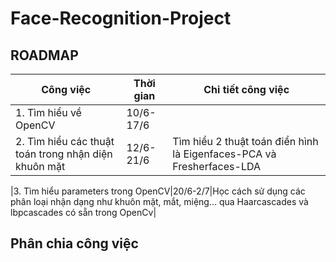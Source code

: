 # Face-Recognition-Project
## ROADMAP
|Công việc                         |Thời gian|Chi tiết công việc                                   |
|----------------------------------|------------------|-----------------------------------------------------|
|1. Tìm hiểu về OpenCV                       |10/6-17/6|                                                     |
|2. Tìm hiểu các thuật toán trong nhận diện khuôn mặt  |12/6-21/6|Tìm hiểu 2 thuật toán điển hình là Eigenfaces-PCA và Fresherfaces-LDA|
                          
|3. Tìm hiểu parameters trong OpenCV|20/6-2/7|Học cách sử dụng các phân loại nhận dạng như khuôn mặt, mắt, miệng... qua Haarcascades và lbpcascades có sẵn trong OpenCv|
## Phân chia công việc
